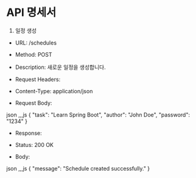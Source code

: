 # API 명세서

1. 일정 생성
   
+ URL: /schedules

+ Method: POST

+ Description: 새로운 일정을 생성합니다.

+ Request Headers:

+ Content-Type: application/json

+ Request Body:

json
,,,js
{
    "task": "Learn Spring Boot",
    "author": "John Doe",
    "password": "1234"
}

+ Response:

+ Status: 200 OK

+ Body:

json
,,,js
{
    "message": "Schedule created successfully."
}
